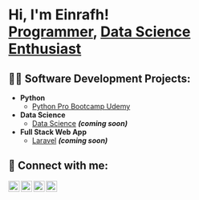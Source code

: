 <h1>Hi, I'm Einrafh! <br/><a href="https://github.com/Einrafh">Programmer</a>, <a href="https://www.linkedin.com/in/einrafh">Data Science Enthusiast</a></h1>

<h2>👨‍💻 Software Development Projects:</h2>

- <b>Python</b>
  - [Python Pro Bootcamp Udemy](https://github.com/Einrafh/Python-Pro-Bootcamp-Udemy)
- <b>Data Science</b>
  - [Data Science](https://github.com/Einrafh) <b><i>(coming soon)</i></b>
- <b>Full Stack Web App</b>
  - [Laravel](https://github.com/Einrafh) <b><i>(coming soon)</i></b>

<h2> 🤳 Connect with me:</h2>

[<img align="left" alt="Einrafh | YouTube" width="22px" src="https://cdn.jsdelivr.net/npm/simple-icons@v3/icons/youtube.svg" />][youtube]
[<img align="left" alt="Einrafh | Twitter" width="22px" src="https://cdn.jsdelivr.net/npm/simple-icons@v3/icons/twitter.svg" />][twitter]
[<img align="left" alt="Einrafh | LinkedIn" width="22px" src="https://cdn.jsdelivr.net/npm/simple-icons@v3/icons/linkedin.svg" />][linkedin]
[<img align="left" alt="Einrafh | Instagram" width="22px" src="https://cdn.jsdelivr.net/npm/simple-icons@v3/icons/instagram.svg" />][instagram]

[twitter]: https://twitter.com/einrafh
[youtube]: https://www.youtube.com/c/einrafh
[instagram]: https://www.instagram.com/einrafh
[linkedin]: https://linkedin.com/in/einrafh

<!--
**Einrafh/Einrafh** is a ✨ _special_ ✨ repository because its `README.md` (this file) appears on your GitHub profile.

Here are some ideas to get you started:

- 🔭 I’m currently working on ...
- 🌱 I’m currently learning ...
- 👯 I’m looking to collaborate on ...
- 🤔 I’m looking for help with ...
- 💬 Ask me about ...
- 📫 How to reach me: ...
- 😄 Pronouns: ...
- ⚡ Fun fact: ...
-->
